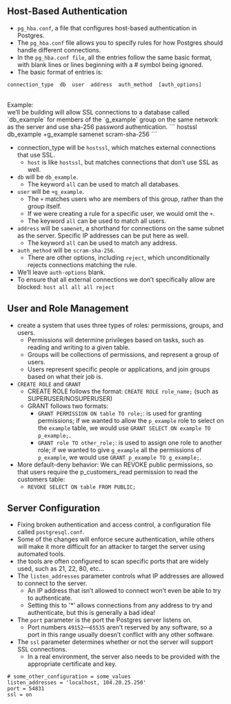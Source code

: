 ## Host-Based Authentication
- `pg_hba.conf`, a file that configures host-based authentication in Postgres.
- The `pg_hba.conf` file allows you to specify rules for how Postgres should handle different connections.
- In the `pg_hba.conf file`, all the entries follow the same basic format, with blank lines or lines beginning with a # symbol being ignored.
- The basic format of entries is:
```
connection_type  db  user  address  auth_method  [auth_options]
```
<br>
Example:<br>
we’ll be building will allow SSL connections to a database called `db_example` for members of the `g_example` group on the same network as the server and use sha-256 password authentication.
```
hostssl  db_example  +g_example  samenet  scram-sha-256
```

- connection_type will be `hostssl`, which matches external connections that use SSL.
  - `host` is like `hostssl`, but matches connections that don’t use SSL as well.
- `db` will be `db_example`.
  - The keyword `all` can be used to match all databases.
- `user` will be `+g_example`.
  - The `+` matches users who are members of this group, rather than the group itself.
  - If we were creating a rule for a specific user, we would omit the `+`.
  - The keyword `all` can be used to match all users.
- `address` will be `samenet`, a shorthand for connections on the same subnet as the server. Specific IP addresses can be put here as well.
  - The keyword `all` can be used to match any address.
- `auth_method` will be `scram-sha-256`.
  - There are other options, including `reject`, which unconditionally rejects connections matching the rule.
- We’ll leave `auth-options` blank.
- To ensure that all external connections we don’t specifically allow are blocked: `host all all all reject`

## User and Role Management
- create a system that uses three types of roles: permissions, groups, and users.
  - Permissions will determine privileges based on tasks, such as reading and writing to a given table.
  - Groups will be collections of permissions, and represent a group of users.
  - Users represent specific people or applications, and join groups based on what their job is.
- `CREATE ROLE` and `GRANT`
  - CREATE ROLE follows the format: `CREATE ROLE role_name;` (such as SUPERUSER/NOSUPERUSER)
  - GRANT follows two formats:
    - `GRANT PERMISSION ON table TO role;`: is used for granting permissions; if we wanted to allow the `p_example` role to select on the `example` table, we would use `GRANT SELECT ON example TO p_example;`.
    - `GRANT role TO other_role;`: is used to assign one role to another role; if we wanted to give `g_example` all the permissions of `p_example`, we would use `GRANT p_example TO g_example;`.
- More default-deny behavior: We can REVOKE public permissions, so that users require the p_customers_read permission to read the customers table:
  - `REVOKE SELECT ON table FROM PUBLIC;`

## Server Configuration
- Fixing broken authentication and access control, a configuration file called `postgresql.conf`.
- Some of the changes will enforce secure authentication, while others will make it more difficult for an attacker to target the server using automated tools.
- the tools are often configured to scan specific ports that are widely used, such as 21, 22, 80, etc...
- The `listen_addresses` parameter controls what IP addresses are allowed to connect to the server.
  - An IP address that isn’t allowed to connect won’t even be able to try to authenticate.
  - Setting this to '*' allows connections from any address to try and authenticate, but this is generally a bad idea! 
- The `port` parameter is the port the Postgres server listens on.
  - Port numbers `49152`—`65535` aren’t reserved by any software, so a port in this range usually doesn’t conflict with any other software.
- The `ssl` parameter determines whether or not the server will support SSL connections.
  - In a real environment, the server also needs to be provided with the appropriate certificate and key.

```
# some_other_configuration = some_values
listen_addresses = 'localhost, 104.20.25.250'
port = 54831
ssl = on
```
